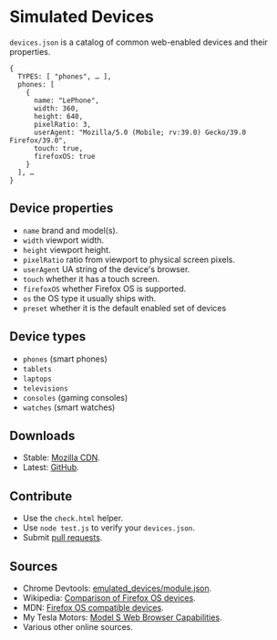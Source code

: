 # Simulated Devices

`devices.json` is a catalog of common web-enabled devices and their properties.

    {
      TYPES: [ "phones", … ],
      phones: [
        {
          name: "LePhone",
          width: 360,
          height: 640,
          pixelRatio: 3,
          userAgent: "Mozilla/5.0 (Mobile; rv:39.0) Gecko/39.0 Firefox/39.0",
          touch: true,
          firefoxOS: true
        }
      ], …
    }

## Device properties

- `name` brand and model(s).
- `width` viewport width.
- `height` viewport height.
- `pixelRatio` ratio from viewport to physical screen pixels.
- `userAgent` UA string of the device's browser.
- `touch` whether it has a touch screen.
- `firefoxOS` whether Firefox OS is supported.
- `os` the OS type it usually ships with.
- `preset` whether it is the default enabled set of devices

## Device types

- `phones` (smart phones)
- `tablets`
- `laptops`
- `televisions`
- `consoles` (gaming consoles)
- `watches` (smart watches)

## Downloads

- Stable: [Mozilla CDN](https://code.cdn.mozilla.net/devices/devices.json).
- Latest: [GitHub](https://raw.githubusercontent.com/mozilla/simulated-devices/master/devices.json).

## Contribute

- Use the `check.html` helper.
- Use `node test.js` to verify your `devices.json`.
- Submit [pull requests](https://github.com/jankeromnes/devices/pulls).

## Sources

- Chrome Devtools: [emulated_devices/module.json](https://code.google.com/p/chromium/codesearch#chromium/src/third_party/WebKit/Source/devtools/front_end/emulated_devices/module.json).
- Wikipedia: [Comparison of Firefox OS devices](https://en.wikipedia.org/wiki/Comparison_of_Firefox_OS_devices).
- MDN: [Firefox OS compatible devices](https://developer.mozilla.org/en-US/Firefox_OS/Firefox_OS_build_prerequisites).
- My Tesla Motors: [Model S Web Browser Capabilities](http://my.teslamotors.com/fr_CA/forum/forums/tesla-model-s-web-browser-capabilities).
- Various other online sources.

